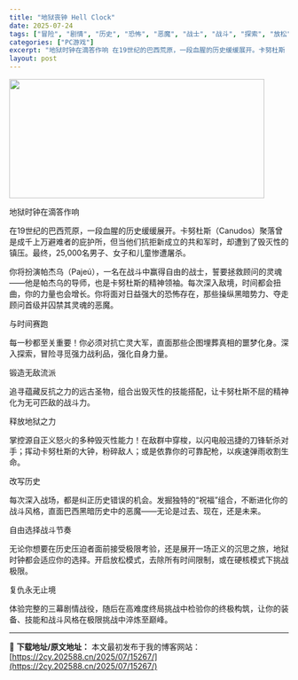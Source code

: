 ```yaml
---
title: "地狱丧钟 Hell Clock"
date: 2025-07-24
tags: ["冒险", "剧情", "历史", "恐怖", "恶魔", "战士", "战斗", "探索", "放松", "未来"]
categories: ["PC游戏"]
excerpt: "地狱时钟在滴答作响 在19世纪的巴西荒原，一段血腥的历史缓缓展开。卡努杜斯（Canudos）聚落曾是成千上万避难者的庇护所，但当他们抗拒新成立的共和军时，却遭到了毁灭性的镇压。最终，25,000名男子、女子和儿童惨遭屠杀。 你将扮演帕杰乌（Pajeú），一名在战斗中赢得自由的战士，誓要拯救顾问的灵魂&hellip;"
layout: post
---
```


<img class="aligncenter size-full wp-image-15206" src="https://2cy.202588.cn/wp-content/uploads/2025/07/2025072414260064.webp" alt="" width="460" height="215" />

地狱时钟在滴答作响

在19世纪的巴西荒原，一段血腥的历史缓缓展开。卡努杜斯（Canudos）聚落曾是成千上万避难者的庇护所，但当他们抗拒新成立的共和军时，却遭到了毁灭性的镇压。最终，25,000名男子、女子和儿童惨遭屠杀。

你将扮演帕杰乌（Pajeú），一名在战斗中赢得自由的战士，誓要拯救顾问的灵魂——他是帕杰乌的导师，也是卡努杜斯的精神领袖。每次深入敌境，时间都会扭曲，你的力量也会增长。你将面对日益强大的恐怖存在，那些操纵黑暗势力、夺走顾问首级并囚禁其灵魂的恶魔。

与时间赛跑

每一秒都至关重要！你必须对抗亡灵大军，直面那些企图埋葬真相的噩梦化身。深入探索，冒险寻觅强力战利品，强化自身力量。

锻造无敌流派

追寻蕴藏反抗之力的远古圣物，组合出毁灭性的技能搭配，让卡努杜斯不屈的精神化为无可匹敌的战斗力。

释放地狱之力

掌控源自正义怒火的多种毁灭性能力！在敌群中穿梭，以闪电般迅捷的刀锋斩杀对手；挥动卡努杜斯的大钟，粉碎敌人；或是依靠你的可靠配枪，以疾速弹雨收割生命。

改写历史

每次深入战场，都是纠正历史错误的机会。发掘独特的“祝福”组合，不断进化你的战斗风格，直面巴西黑暗历史中的恶魔——无论是过去、现在，还是未来。

自由选择战斗节奏

无论你想要在历史压迫者面前接受极限考验，还是展开一场正义的沉思之旅，地狱时钟都会适应你的选择。开启放松模式，去除所有时间限制，或在硬核模式下挑战极限。

复仇永无止境

体验完整的三幕剧情战役，随后在高难度终局挑战中检验你的终极构筑，让你的装备、技能和战斗风格在极限挑战中淬炼至巅峰。

---
📖 **下载地址/原文地址：** 本文最初发布于我的博客网站：[https://2cy.202588.cn/2025/07/15267/](https://2cy.202588.cn/2025/07/15267/)
